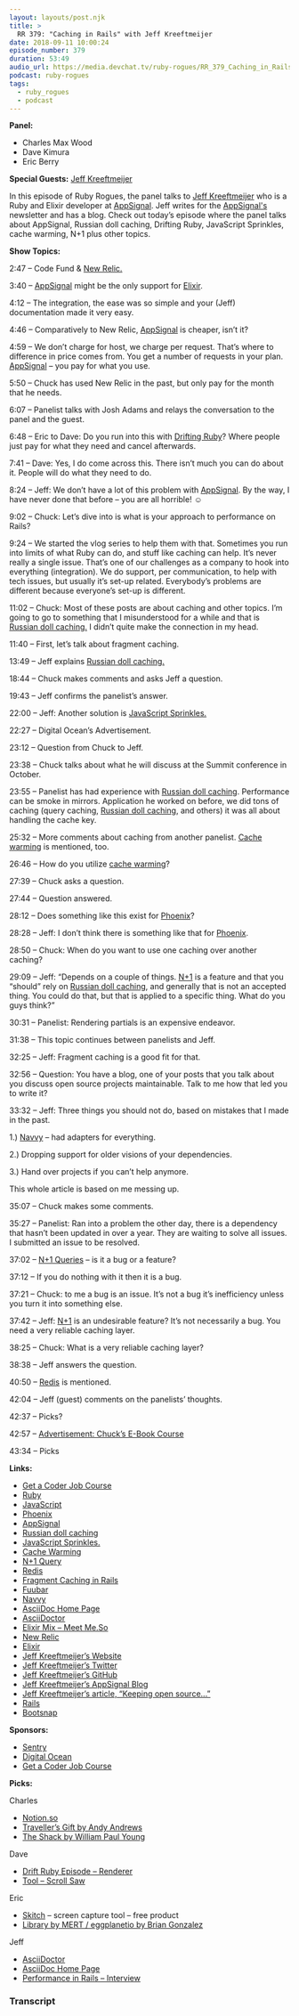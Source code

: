 ```yaml
---
layout: layouts/post.njk
title: >
  RR 379: "Caching in Rails" with Jeff Kreeftmeijer
date: 2018-09-11 10:00:24
episode_number: 379
duration: 53:49
audio_url: https://media.devchat.tv/ruby-rogues/RR_379_Caching_in_Rails_with_Jeff_Kreeftmeijer.mp3
podcast: ruby-rogues
tags:
  - ruby_rogues
  - podcast
---
```


**Panel:**

- Charles Max Wood
- Dave Kimura
- Eric Berry

**Special Guests:** [Jeff Kreeftmeijer](https://jeffkreeftmeijer.com)

In this episode of Ruby Rogues, the panel talks to [Jeff Kreeftmeijer](https://jeffkreeftmeijer.com) who is a Ruby and Elixir developer at [AppSignal](https://appsignal.com). Jeff writes for the [AppSignal's](https://appsignal.com) newsletter and has a blog. Check out today’s episode where the panel talks about AppSignal, Russian doll caching, Drifting Ruby, JavaScript Sprinkles, cache warming, N+1 plus other topics.

**Show Topics:**

2:47 – Code Fund & [New Relic.](https://newrelic.com/?utm_campaign=googlebrand+JM+ABM+Q1FY19+acq+NORAM&utm_source=Google&utm_medium=PS&gclid=EAIaIQobChMIpbDg_MSz3QIVAhtpCh2qpgebEAAYASAAEgJnivD_BwE)

3:40 – [AppSignal](https://appsignal.com) might be the only support for [Elixir](https://elixir-lang.org).

4:12 – The integration, the ease was so simple and your (Jeff) documentation made it very easy.

4:46 – Comparatively to New Relic, [AppSignal](https://appsignal.com) is cheaper, isn’t it?

4:59 – We don’t charge for host, we charge per request. That’s where to difference in price comes from. You get a number of requests in your plan. [AppSignal](https://appsignal.com) – you pay for what you use.

5:50 – Chuck has used New Relic in the past, but only pay for the month that he needs.

6:07 – Panelist talks with Josh Adams and relays the conversation to the panel and the guest.

6:48 – Eric to Dave: Do you run into this with [Drifting Ruby](https://www.driftingruby.com)? Where people just pay for what they need and cancel afterwards.

7:41 – Dave: Yes, I do come across this. There isn’t much you can do about it. People will do what they need to do.

8:24 – Jeff: We don’t have a lot of this problem with [AppSignal](https://appsignal.com). By the way, I have never done that before – you are all horrible! ☺

9:02 – Chuck: Let’s dive into is what is your approach to performance on Rails?

9:24 – We started the vlog series to help them with that. Sometimes you run into limits of what Ruby can do, and stuff like caching can help. It’s never really a single issue. That’s one of our challenges as a company to hook into everything (integration). We do support, per communication, to help with tech issues, but usually it’s set-up related. Everybody’s problems are different because everyone’s set-up is different.

11:02 – Chuck: Most of these posts are about caching and other topics. I’m going to go to something that I misunderstood for a while and that is [Russian doll caching.](https://blog.appsignal.com/2018/04/03/russian-doll-caching-in-rails.html) I didn’t quite make the connection in my head.

11:40 – First, let’s talk about fragment caching.

13:49 – Jeff explains [Russian doll caching.](https://blog.appsignal.com/2018/04/03/russian-doll-caching-in-rails.html)

18:44 – Chuck makes comments and asks Jeff a question.

19:43 – Jeff confirms the panelist’s answer.

22:00 – Jeff: Another solution is [JavaScript Sprinkles.](https://github.com/avand/sprinkles)

22:27 – Digital Ocean’s Advertisement.

23:12 – Question from Chuck to Jeff.

23:38 – Chuck talks about what he will discuss at the Summit conference in October.

23:55 – Panelist has had experience with [Russian doll caching](https://blog.appsignal.com/2018/04/03/russian-doll-caching-in-rails.html). Performance can be smoke in mirrors. Application he worked on before, we did tons of caching (query caching, [Russian doll caching](https://blog.appsignal.com/2018/04/03/russian-doll-caching-in-rails.html), and others) it was all about handling the cache key.

25:32 – More comments about caching from another panelist. [Cache warming](https://www.section.io/blog/what-is-cache-warming/) is mentioned, too.

26:46 – How do you utilize [cache warming](https://www.section.io/blog/what-is-cache-warming/)?

27:39 – Chuck asks a question.

27:44 – Question answered.

28:12 – Does something like this exist for [Phoenix](http://www.phoenixsoftware.com/ode.htm)?

28:28 – Jeff: I don’t think there is something like that for [Phoenix](http://www.phoenixsoftware.com/ode.htm).

28:50 – Chuck: When do you want to use one caching over another caching?

29:09 – Jeff: “Depends on a couple of things. [N+1](https://blog.appsignal.com/2018/04/24/active-record-performance-the-n+1-queries-antipattern.html) is a feature and that you “should” rely on [Russian doll caching](https://blog.appsignal.com/2018/04/03/russian-doll-caching-in-rails.html), and generally that is not an accepted thing. You could do that, but that is applied to a specific thing. What do you guys think?”

30:31 – Panelist: Rendering partials is an expensive endeavor.

31:38 – This topic continues between panelists and Jeff.

32:25 – Jeff: Fragment caching is a good fit for that.

32:56 – Question: You have a blog, one of your posts that you talk about you discuss open source projects maintainable. Talk to me how that led you to write it?

33:32 – Jeff: Three things you should not do, based on mistakes that I made in the past.

1.) [Navvy](https://github.com/jeffkreeftmeijer/navvy) – had adapters for everything.

2.) Dropping support for older visions of your dependencies.

3.) Hand over projects if you can’t help anymore.

This whole article is based on me messing up.

35:07 – Chuck makes some comments.

35:27 – Panelist: Ran into a problem the other day, there is a dependency that hasn’t been updated in over a year. They are waiting to solve all issues. I submitted an issue to be resolved.

37:02 – [N+1 Queries](https://blog.appsignal.com/2018/04/24/active-record-performance-the-n+1-queries-antipattern.html) – is it a bug or a feature?

37:12 – If you do nothing with it then it is a bug.

37:21 – Chuck: to me a bug is an issue. It’s not a bug it’s inefficiency unless you turn it into something else.

37:42 – Jeff: [N+1](https://blog.appsignal.com/2018/04/24/active-record-performance-the-n+1-queries-antipattern.html) is an undesirable feature? It’s not necessarily a bug. You need a very reliable caching layer.

38:25 – Chuck: What is a very reliable caching layer?

38:38 – Jeff answers the question.

40:50 – [Redis](https://redis.io) is mentioned.

42:04 – Jeff (guest) comments on the panelists’ thoughts.

42:37 – Picks?

42:57 – [Advertisement: Chuck’s E-Book Course](https://devchat.tv/get-a-coder-job/)

43:34 – Picks

**Links:**

- [Get a Coder Job Course](https://devchat.tv/get-a-coder-job/)
- [Ruby](https://www.ruby-lang.org/en/)
- [JavaScript](https://www.javascript.com)
- [Phoenix](http://www.phoenixsoftware.com/ode.htm)
- [AppSignal](https://appsignal.com)
- [Russian doll caching](https://blog.appsignal.com/2018/04/03/russian-doll-caching-in-rails.html)
- [JavaScript Sprinkles.](https://github.com/avand/sprinkles)
- [Cache Warming](https://www.section.io/blog/what-is-cache-warming/)
- [N+1 Query](https://blog.appsignal.com/2018/04/24/active-record-performance-the-n+1-queries-antipattern.html)
- [Redis](https://redis.io)
- [Fragment Caching in Rails](https://blog.appsignal.com/2018/03/20/fragment-caching-in-rails.html)
- [Fuubar](https://github.com/thekompanee/fuubar)
- [Navvy](https://github.com/jeffkreeftmeijer/navvy)
- [AsciiDoc Home Page](http://asciidoc.org)
- [AsciiDoctor](https://asciidoctor.org)
- [Elixir Mix – Meet Me.So](https://meetme.so/ElixirMix)
- [New Relic](https://newrelic.com/?utm_campaign=googlebrand+JM+ABM+Q1FY19+acq+NORAM&utm_source=Google&utm_medium=PS&gclid=EAIaIQobChMIpbDg_MSz3QIVAhtpCh2qpgebEAAYASAAEgJnivD_BwE)
- [Elixir](https://elixir-lang.org)
- [Jeff Kreeftmeijer’s Website](https://jeffkreeftmeijer.com)
- [Jeff Kreeftmeijer’s Twitter](https://twitter.com/jkreeftmeijer?lang=en)
- [Jeff Kreeftmeijer’s GitHub](https://github.com/jeffkreeftmeijer)
- [Jeff Kreeftmeijer’s AppSignal Blog](https://blog.appsignal.com/2018/07/17/javascript-sprinkled-rails-applications.html)
- [Jeff Kreeftmeijer’s article, “Keeping open source...”](https://jeffkreeftmeijer.com/open-source-maintainability/)
- [Rails](https://rubyonrails.org/)
- [Bootsnap](https://github.com/Shopify/bootsnap)

**Sponsors:**

- [Sentry](https://sentry.io/welcome/)
- [Digital Ocean](https://www.digitalocean.com/)
- [Get a Coder Job Course](https://devchat.tv/get-a-coder-job/)

**Picks:**

Charles

- [Notion.so](https://www.notion.so)
- [Traveller’s Gift by Andy Andrews](https://www.amazon.com/Travelers-Gift-Andy-Andrews/dp/0785273220/ref=as_li_ss_tl?s=books&ie=UTF8&qid=1534870907&sr=1-3&keywords=the+travelers+gift&dpID=51S%252BHG%252BhcAL&preST=_SY291_BO1,204,203,200_QL40_&dpSrc=srch&linkCode=sl1&tag=devchattv-20&linkId=33c1507cffc90ca4a176b9239e31e440&language=en_US)
- [The Shack by William Paul Young](https://www.amazon.com/Shack-William-P-Young/dp/1444701959/ref=as_li_ss_tl?ie=UTF8&qid=1534870854&sr=8-8&keywords=the+shack&linkCode=sl1&tag=devchattv-20&linkId=1048694a072f7e0de616f0a17f5d16fc&language=en_US)

Dave

- [Drift Ruby Episode – Renderer](https://www.driftingruby.com/episodes/actioncontroller-renderer)
- [Tool – Scroll Saw](https://www.homedepot.com/p/Ryobi-1-2-Amp-16-in-Corded-Scroll-Saw-SC165VS/205419917)

Eric

- [Skitch](https://evernote.com/products/skitch) – screen capture tool – free product
- [Library by MERT / eggplanetio by Brian Gonzalez](https://github.com/eggplanetio/mert)

Jeff

- [AsciiDoctor](https://asciidoctor.org)
- [AsciiDoc Home Page](http://asciidoc.org)
- [Performance in Rails – Interview](https://www.youtube.com/watch?v=ktZLpjCanvg)

### Transcript
